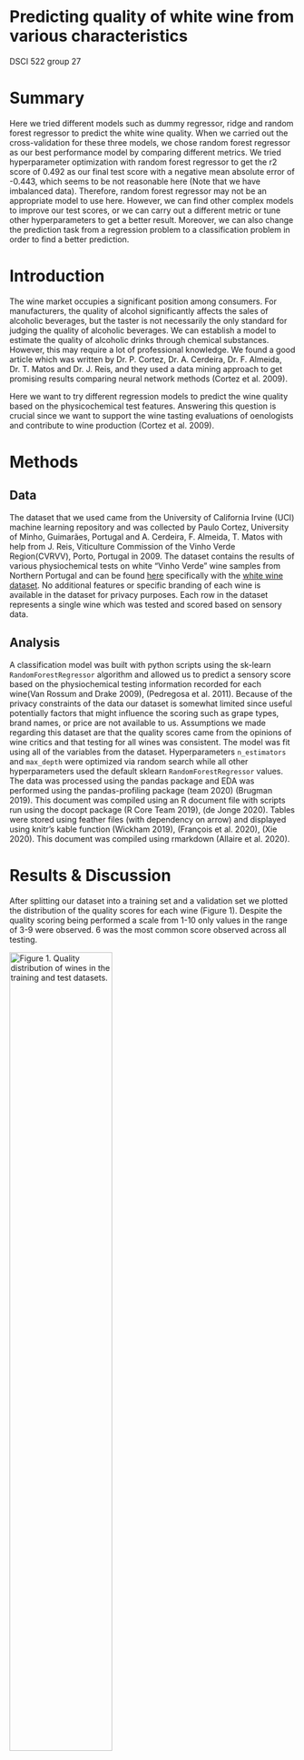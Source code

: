 Predicting quality of white wine from various characteristics
================
DSCI 522 group 27

# **Summary**

Here we tried different models such as dummy regressor, ridge and random
forest regressor to predict the white wine quality. When we carried out
the cross-validation for these three models, we chose random forest
regressor as our best performance model by comparing different metrics.
We tried hyperparameter optimization with random forest regressor to get
the r2 score of 0.492 as our final test score with a negative mean
absolute error of -0.443, which seems to be not reasonable here (Note
that we have imbalanced data). Therefore, random forest regressor may
not be an appropriate model to use here. However, we can find other
complex models to improve our test scores, or we can carry out a
different metric or tune other hyperparameters to get a better result.
Moreover, we can also change the prediction task from a regression
problem to a classification problem in order to find a better
prediction.

# **Introduction**

The wine market occupies a significant position among consumers. For
manufacturers, the quality of alcohol significantly affects the sales of
alcoholic beverages, but the taster is not necessarily the only standard
for judging the quality of alcoholic beverages. We can establish a model
to estimate the quality of alcoholic drinks through chemical substances.
However, this may require a lot of professional knowledge. We found a
good article which was written by Dr. P. Cortez, Dr. A. Cerdeira, Dr. F.
Almeida, Dr. T. Matos and Dr. J. Reis, and they used a data mining
approach to get promising results comparing neural network methods
(Cortez et al. 2009).

Here we want to try different regression models to predict the wine
quality based on the physicochemical test features. Answering this
question is crucial since we want to support the wine tasting
evaluations of oenologists and contribute to wine production (Cortez et
al. 2009).

# **Methods**

## **Data**

The dataset that we used came from the University of California Irvine
(UCI) machine learning repository and was collected by Paulo Cortez,
University of Minho, Guimarães, Portugal and A. Cerdeira, F. Almeida, T.
Matos with help from J. Reis, Viticulture Commission of the Vinho Verde
Region(CVRVV), Porto, Portugal in 2009. The dataset contains the results
of various physiochemical tests on white “Vinho Verde” wine samples from
Northern Portugal and can be found
[here](https://archive.ics.uci.edu/ml/datasets/wine+quality)
specifically with the [white wine
dataset](%5Bhttps://archive.ics.uci.edu/ml/machine-learning-databases/wine-quality/winequality-white.csv).
No additional features or specific branding of each wine is available in
the dataset for privacy purposes. Each row in the dataset represents a
single wine which was tested and scored based on sensory data.

## **Analysis**

A classification model was built with python scripts using the sk-learn
`RandomForestRegressor` algorithm and allowed us to predict a sensory
score based on the physiochemical testing information recorded for each
wine(Van Rossum and Drake 2009), (Pedregosa et al. 2011). Because of the
privacy constraints of the data our dataset is somewhat limited since
useful potentially factors that might influence the scoring such as
grape types, brand names, or price are not available to us. Assumptions
we made regarding this dataset are that the quality scores came from the
opinions of wine critics and that testing for all wines was consistent.
The model was fit using all of the variables from the dataset.
Hyperparameters `n_estimators` and `max_depth` were optimized via random
search while all other hyperparameters used the default sklearn
`RandomForestRegressor` values. The data was processed using the pandas
package and EDA was performed using the pandas-profiling package (team
2020) (Brugman 2019). This document was compiled using an R document
file with scripts run using the docopt package (R Core Team 2019), (de
Jonge 2020). Tables were stored using feather files (with dependency on
arrow) and displayed using knitr’s kable function (Wickham 2019),
(François et al. 2020), (Xie 2020). This document was compiled using
rmarkdown (Allaire et al. 2020).

# **Results & Discussion**

After splitting our dataset into a training set and a validation set we
plotted the distribution of the quality scores for each wine (Figure 1).
Despite the quality scoring being performed a scale from 1-10 only
values in the range of 3-9 were observed. 6 was the most common score
observed across all testing.

<div class="figure">

<img src="../results/quality_distributions_figure.png" alt="Figure 1. Quality distribution of wines in the training and test datasets." width="60%" />
<p class="caption">
Figure 1. Quality distribution of wines in the training and test
datasets.
</p>

</div>

In order to determine which model works best with our data we decided to
test both the `RidgeCV` and `RandomForestRegressor` to compare them
against the dummy regressor model. We present the cross-validation
values of this testing in Table 1. We determined that random forest
methods provided the best training and validation model scores and
decided to proceed with those.

| index                             | dummyregressor |      ridge | randomforest |
|:----------------------------------|---------------:|-----------:|-------------:|
| fit\_time                         |      0.0009194 |  0.0029257 |    1.2327879 |
| score\_time                       |      0.0007301 |  0.0022437 |    0.0190658 |
| test\_neg\_mean\_squared\_error   |     -0.7899251 | -0.5794524 |   -0.3924718 |
| train\_neg\_mean\_squared\_error  |     -0.7896847 | -0.5687437 |   -0.0553803 |
| test\_neg\_mean\_absolute\_error  |     -0.6766545 | -0.5909963 |   -0.4585544 |
| train\_neg\_mean\_absolute\_error |     -0.6765906 | -0.5871736 |   -0.1705949 |
| test\_r2                          |     -0.0007601 |  0.2655188 |    0.5029517 |
| train\_r2                         |      0.0000000 |  0.2797630 |    0.9298684 |

Table 1. Table of cross-validation results for each tested model

We found that a random forest classifier worked best with our dataset
and decided perform random search hyperparameter optimization to tune
the hyperparameters `n_estimators` and `max_depth`, which we determined
produced the best scoring model with the values of 300 and 10
respectively. Running a `RandomForestRegressor` with these
hyperparameters resulted in a training r2 score of 0.929 and a
validation r2 score of 0.505 (Table 2).

| index                             | Tuned Model |
|:----------------------------------|------------:|
| fit\_time                         |   7.1197869 |
| score\_time                       |   0.0974426 |
| test\_neg\_mean\_squared\_error   |  -0.3905119 |
| train\_neg\_mean\_squared\_error  |  -0.0558802 |
| test\_neg\_mean\_absolute\_error  |  -0.4569208 |
| train\_neg\_mean\_absolute\_error |  -0.1736196 |
| test\_r2                          |   0.5053642 |
| train\_r2                         |   0.9292326 |

Table 2. Table of cross-validation results of the tuned random forest
model

Running our hyperparamter tuned `RandomForestClassifier` model on our
test data resulted in an r2 test score of 0.492 and a negative mean
absolute error of -0.443 (Table 3). These results are comparable to
those that we observed in our validation scoring, which produced similar
values (with scoring differing by only about 0.01).

| index                      | Test Results |
|:---------------------------|-------------:|
| neg\_mean\_absolute\_error |   -0.4434123 |
| neg\_mean\_squared\_error  |   -0.3896619 |
| r2                         |    0.4924049 |

Table 3. Tuned test results of RandomForestClassifier.

We then examined the weight of the features present in our best scoring
`RandomForestClassifier` and charted the weight of each in the model
(Figure 2). Alcohol was found to be the feature most heavily associated
with higher wine quality scores with a target weight of 0.24. Other
features such as density, citric acid, and sulphates appear to have
limited weight in our model. In an attempt to further improve the
scoring of our model we decided to cut all features with a target weight
lower than 0.10, meaning we decided to run a model that predicted
quality scores based on the features alcohol, free sulfur dioxide, and
volatile acidity.

<div class="figure">

<img src="../results/weights_figure.png" alt="Figure 2. Bar chart showing the target weights of different features of our RandomForestRegressor model." width="60%" />
<p class="caption">
Figure 2. Bar chart showing the target weights of different features of
our RandomForestRegressor model.
</p>

</div>

# Limitations & Future

Some potential limitations of our model are that we have only tested a
handful of different regression methods and only have performed light
hyperparameter optimization via a random search. There likely exists
combinations of models and hyperparamters (perhaps determined through a
grid search, though this would increase the runtime of our model
significantly) which would lead to better scoring in our model. For
example, using support vector machine (SVM) methods might be a more
effective way to predict wine scores as they were specifically mentioned
by Cortez et al. in their paper analyzing the dataset (Cortez et al.
2009). Another way to improve our model would be to implement a form of
feature selection (such as RFECV) given that we our current method
involves us manually selecting our features based on their target
weights. Another way to improve this model would be to work with a
larger dataset (i.e. with wine/judges from around the world) or with a
greater number of features since the one we are currently working with
does not list some information that could potentially be correlated with
scoring (type of grape used in the wine, price, etc.) which are
currently omitted for the sake of privacy protection.

# References

<div id="refs" class="references hanging-indent">

<div id="ref-rmarkdown">

Allaire, JJ, Yihui Xie, Jonathan McPherson, Javier Luraschi, Kevin
Ushey, Aron Atkins, Hadley Wickham, Joe Cheng, Winston Chang, and
Richard Iannone. 2020. *Rmarkdown: Dynamic Documents for R*.
<https://github.com/rstudio/rmarkdown>.

</div>

<div id="ref-pandasprofiling2019">

Brugman, Simon. 2019. “pandas-profiling: Exploratory Data Analysis for
Python.” <https://github.com/pandas-profiling/pandas-profiling>.

</div>

<div id="ref-CORTEZ2009547">

Cortez, Paulo, Antonio Cerdeira, Fernando Almeida, Telmo Matos, and Jose
Reis. 2009. “Modeling Wine Preferences by Data Mining from
Physicochemical Properties.” *Decision Support Systems* 47 (4): 547–53.
<https://doi.org/https://doi.org/10.1016/j.dss.2009.05.016>.

</div>

<div id="ref-docopt">

de Jonge, Edwin. 2020. *Docopt: Command-Line Interface Specification
Language*. <https://CRAN.R-project.org/package=docopt>.

</div>

<div id="ref-arrow">

François, Romain, Jeroen Ooms, Neal Richardson, and Apache Arrow. 2020.
*Arrow: Integration to ’Apache’ ’Arrow’*.
<https://CRAN.R-project.org/package=arrow>.

</div>

<div id="ref-scikit-learn">

Pedregosa, F., G. Varoquaux, A. Gramfort, V. Michel, B. Thirion, O.
Grisel, M. Blondel, et al. 2011. “Scikit-Learn: Machine Learning in
Python.” *Journal of Machine Learning Research* 12: 2825–30.

</div>

<div id="ref-R">

R Core Team. 2019. *R: A Language and Environment for Statistical
Computing*. Vienna, Austria: R Foundation for Statistical Computing.
<https://www.R-project.org/>.

</div>

<div id="ref-reback2020pandas">

team, The pandas development. 2020. *Pandas-Dev/Pandas: Pandas* (version
latest). Zenodo. <https://doi.org/10.5281/zenodo.3509134>.

</div>

<div id="ref-Python">

Van Rossum, Guido, and Fred L. Drake. 2009. *Python 3 Reference Manual*.
Scotts Valley, CA: CreateSpace.

</div>

<div id="ref-feather">

Wickham, Hadley. 2019. *Feather: R Bindings to the Feather ’Api’*.
<https://CRAN.R-project.org/package=feather>.

</div>

<div id="ref-knitr">

Xie, Yihui. 2020. *Knitr: A General-Purpose Package for Dynamic Report
Generation in R*. <https://yihui.org/knitr/>.

</div>

</div>
